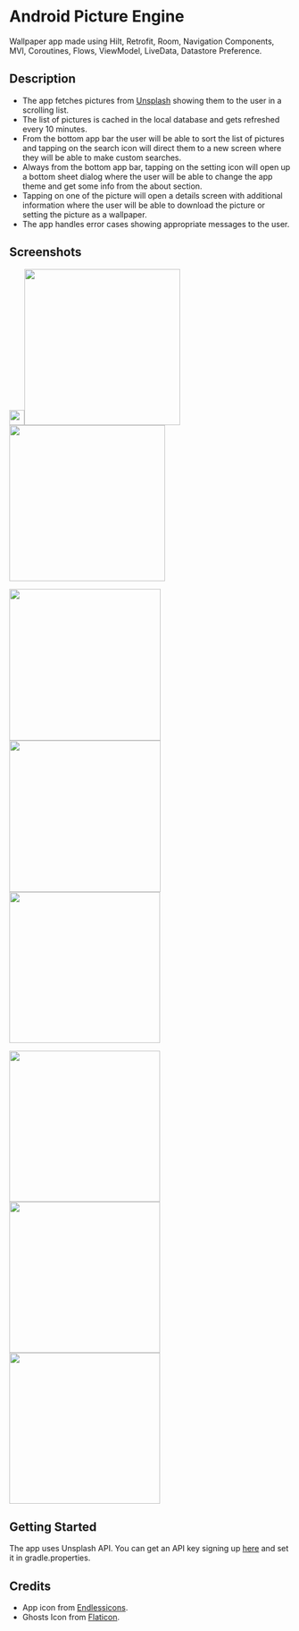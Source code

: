 # Android Picture Engine
Wallpaper app made using Hilt, Retrofit, Room, Navigation Components, MVI, Coroutines, Flows, ViewModel, LiveData, Datastore Preference.

## Description

- The app fetches pictures from <a href="https://unsplash.com/" target="_blank">Unsplash</a> showing them to the user in a scrolling list.
- The list of pictures is cached in the local database and gets refreshed every 10 minutes.
- From the bottom app bar the user will be able to sort the list of pictures and tapping on the search icon will direct them to a new screen where they will be able to make custom searches.
- Always from the bottom app bar, tapping on the setting icon will open up a bottom sheet dialog where the user will be able to change the app theme and get some info from the about section.
- Tapping on one of the picture will open a details screen with additional information where the user will be able to download the picture or setting the picture as a wallpaper.
- The app handles error cases showing appropriate messages to the user.

## Screenshots
<img src="https://github.com/simoneconigliaro/android_picture_engine/blob/master/Screenshot_01.png" width="27"/><img src="https://github.com/simoneconigliaro/android_picture_engine/blob/master/Screenshot_02.png" width="279"/><img src="https://github.com/simoneconigliaro/android_picture_engine/blob/master/Screenshot_03.png" width="279"/>

<img src="https://github.com/simoneconigliaro/android_picture_engine/blob/master/Screenshot_04.png" width="271"/><img src="https://github.com/simoneconigliaro/android_picture_engine/blob/master/Screenshot_05.png" width="271"/><img src="https://github.com/simoneconigliaro/android_picture_engine/blob/master/Screenshot_06.png" width="270"/>

<img src="https://github.com/simoneconigliaro/android_picture_engine/blob/master/Screenshot_07.png" width="270"/><img src="https://github.com/simoneconigliaro/android_picture_engine/blob/master/Screenshot_08.png" width="270"/><img src="https://github.com/simoneconigliaro/android_picture_engine/blob/master/Screenshot_09.png" width="270"/>

## Getting Started
The app uses Unsplash API. You can get an API key signing up <a href="https://unsplash.com/developers" target="_blank">here</a> and set it in gradle.properties.

## Credits
- App icon from <a href="https://endlessicons.com/free-icons/mountain-icon-1/" target="_blank">Endlessicons</a>.
- Ghosts Icon from <a href="https://www.flaticon.com/free-icon/ghost_1150381?term=ghost&page=1&position=55&page=1&position=55&related_id=1150381&origin=tag" target="_blank">Flaticon</a>.
